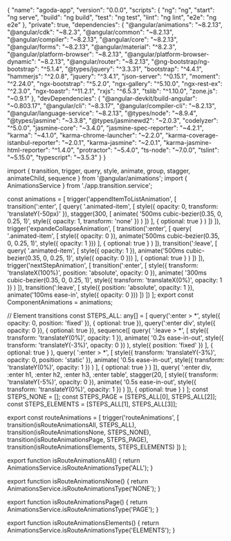{
  "name": "agoda-app",
  "version": "0.0.0",
  "scripts": {
    "ng": "ng",
    "start": "ng serve",
    "build": "ng build",
    "test": "ng test",
    "lint": "ng lint",
    "e2e": "ng e2e"
  },
  "private": true,
  "dependencies": {
    "@angular/animations": "~8.2.13",
    "@angular/cdk": "~8.2.3",
    "@angular/common": "~8.2.13",
    "@angular/compiler": "~8.2.13",
    "@angular/core": "~8.2.13",
    "@angular/forms": "~8.2.13",
    "@angular/material": "^8.2.3",
    "@angular/platform-browser": "~8.2.13",
    "@angular/platform-browser-dynamic": "~8.2.13",
    "@angular/router": "~8.2.13",
    "@ng-bootstrap/ng-bootstrap": "^5.1.4",
    "@types/jquery": "^3.3.31",
    "bootstrap": "^4.4.1",
    "hammerjs": "^2.0.8",
    "jquery": "^3.4.1",
    "json-server": "^0.15.1",
    "moment": "^2.24.0",
    "ngx-bootstrap": "^5.2.0",
    "ngx-gallery": "^5.10.0",
    "ngx-rest-ex": "^2.3.0",
    "ngx-toastr": "^11.2.1",
    "rxjs": "^6.5.3",
    "tslib": "^1.10.0",
    "zone.js": "~0.9.1"
  },
  "devDependencies": {
    "@angular-devkit/build-angular": "~0.803.17",
    "@angular/cli": "~8.3.17",
    "@angular/compiler-cli": "~8.2.13",
    "@angular/language-service": "~8.2.13",
    "@types/node": "~8.9.4",
    "@types/jasmine": "~3.3.8",
    "@types/jasminewd2": "~2.0.3",
    "codelyzer": "^5.0.0",
    "jasmine-core": "~3.4.0",
    "jasmine-spec-reporter": "~4.2.1",
    "karma": "~4.1.0",
    "karma-chrome-launcher": "~2.2.0",
    "karma-coverage-istanbul-reporter": "~2.0.1",
    "karma-jasmine": "~2.0.1",
    "karma-jasmine-html-reporter": "^1.4.0",
    "protractor": "~5.4.0",
    "ts-node": "~7.0.0",
    "tslint": "~5.15.0",
    "typescript": "~3.5.3"
  }
}

import {
    transition,
    trigger,
    query,
    style,
    animate,
    group,
    stagger,
    animateChild,
    sequence
} from '@angular/animations';
import { AnimationsService } from './app.transition.service';

const animations = [
    trigger('appendItemToListAnimation', [
        transition(':enter', [
            query(
                '.animated-item',
                [
                    style({ opacity: 0, transform: 'translateY(-50px)' }),
                    stagger(300, [
                        animate(
                            '500ms cubic-bezier(0.35, 0, 0.25, 1)',
                            style({ opacity: 1, transform: 'none' })
                        )
                    ])
                ],
                { optional: true }
            )
        ])
    ]),
    trigger('expandeCollapseAnimation', [
        transition(':enter', [
            query(
                '.animated-item',
                [
                    style({ opacity: 0 }),
                    animate('500ms cubic-bezier(0.35, 0, 0.25, 1)', style({ opacity: 1 }))
                ],
                { optional: true }
            )
        ]),
        transition(':leave', [
            query(
                '.animated-item',
                [
                    style({ opacity: 1 }),
                    animate('500ms cubic-bezier(0.35, 0, 0.25, 1)', style({ opacity: 0 }))
                ],
                { optional: true }
            )
        ])
    ]),
    trigger('nextStepAnimation', [
        transition(':enter', [
            style({
                transform: 'translateX(100%)',
                position: 'absolute',
                opacity: 0
            }),
            animate(
                '300ms cubic-bezier(0.35, 0, 0.25, 1)',
                style({ transform: 'translateX(0%)', opacity: 1 })
            )
        ]),
        transition(':leave', [
            style({
                position: 'absolute',
                opacity: 1
            }),
            animate('100ms ease-in', style({ opacity: 0 }))
        ])
    ])
];
export const ComponentAnimations = animations;

// Element transitions
const STEPS_ALL: any[] = [
    query(':enter > *', style({ opacity: 0, position: 'fixed' }), {
        optional: true
    }),
    query(':enter div', style({ opacity: 0 }), {
        optional: true
    }),
    sequence([
        query(
            ':leave > *',
            [
                style({ transform: 'translateY(0%)', opacity: 1 }),
                animate(
                    '0.2s ease-in-out',
                    style({ transform: 'translateY(-3%)', opacity: 0 })
                ),
                style({ position: 'fixed' })
            ],
            { optional: true }
        ),
        query(
            ':enter > *',
            [
                style({
                    transform: 'translateY(-3%)',
                    opacity: 0,
                    position: 'static'
                }),
                animate(
                    '0.5s ease-in-out',
                    style({ transform: 'translateY(0%)', opacity: 1 })
                )
            ],
            { optional: true }
        )
    ]),
    query(
        ':enter div, :enter h1, :enter h2, :enter h3, :enter table',
        stagger(20, [
            style({ transform: 'translateY(-5%)', opacity: 0 }),
            animate(
                '0.5s ease-in-out',
                style({ transform: 'translateY(0%)', opacity: 1 })
            )
        ]),
        { optional: true }
    )
];
const STEPS_NONE = [];
const STEPS_PAGE = [STEPS_ALL[0], STEPS_ALL[2]];
const STEPS_ELEMENTS = [STEPS_ALL[1], STEPS_ALL[3]];

export const routeAnimations = [
    trigger('routeAnimations', [
        transition(isRouteAnimationsAll, STEPS_ALL),
        transition(isRouteAnimationsNone, STEPS_NONE),
        transition(isRouteAnimationsPage, STEPS_PAGE),
        transition(isRouteAnimationsElements, STEPS_ELEMENTS)
    ])
];

export function isRouteAnimationsAll() {
    return AnimationsService.isRouteAnimationsType('ALL');
}

export function isRouteAnimationsNone() {
    return AnimationsService.isRouteAnimationsType('NONE');
}

export function isRouteAnimationsPage() {
    return AnimationsService.isRouteAnimationsType('PAGE');
}

export function isRouteAnimationsElements() {
    return AnimationsService.isRouteAnimationsType('ELEMENTS');
}


